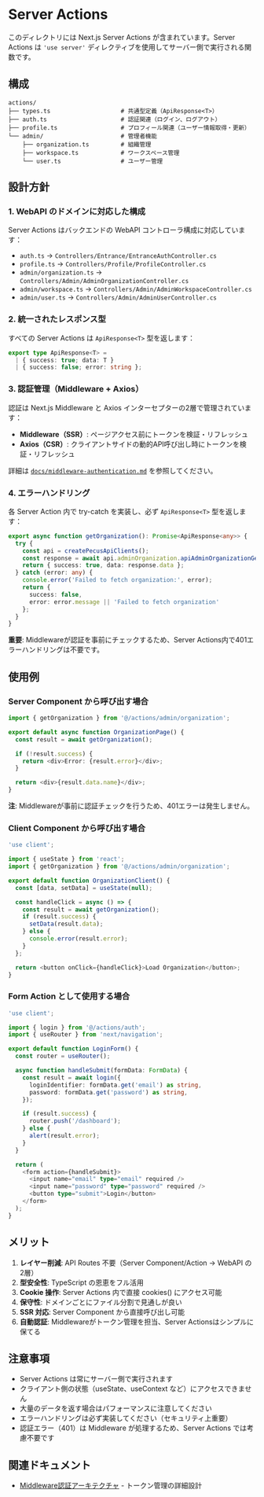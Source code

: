 # Server Actions

このディレクトリには Next.js Server Actions が含まれています。Server Actions は `'use server'` ディレクティブを使用してサーバー側で実行される関数です。

## 構成

```
actions/
├── types.ts                    # 共通型定義（ApiResponse<T>）
├── auth.ts                     # 認証関連（ログイン、ログアウト）
├── profile.ts                  # プロフィール関連（ユーザー情報取得・更新）
└── admin/                      # 管理者機能
    ├── organization.ts         # 組織管理
    ├── workspace.ts            # ワークスペース管理
    └── user.ts                 # ユーザー管理
```

## 設計方針

### 1. WebAPI のドメインに対応した構成

Server Actions はバックエンドの WebAPI コントローラ構成に対応しています：

- `auth.ts` → `Controllers/Entrance/EntranceAuthController.cs`
- `profile.ts` → `Controllers/Profile/ProfileController.cs`
- `admin/organization.ts` → `Controllers/Admin/AdminOrganizationController.cs`
- `admin/workspace.ts` → `Controllers/Admin/AdminWorkspaceController.cs`
- `admin/user.ts` → `Controllers/Admin/AdminUserController.cs`

### 2. 統一されたレスポンス型

すべての Server Actions は `ApiResponse<T>` 型を返します：

```typescript
export type ApiResponse<T> =
  | { success: true; data: T }
  | { success: false; error: string };
```

### 3. 認証管理（Middleware + Axios）

認証は Next.js Middleware と Axios インターセプターの2層で管理されています：

- **Middleware（SSR）**: ページアクセス前にトークンを検証・リフレッシュ
- **Axios（CSR）**: クライアントサイドの動的API呼び出し時にトークンを検証・リフレッシュ

詳細は [`docs/middleware-authentication.md`](../../docs/middleware-authentication.md) を参照してください。

### 4. エラーハンドリング

各 Server Action 内で try-catch を実装し、必ず `ApiResponse<T>` 型を返します：

```typescript
export async function getOrganization(): Promise<ApiResponse<any>> {
  try {
    const api = createPecusApiClients();
    const response = await api.adminOrganization.apiAdminOrganizationGet();
    return { success: true, data: response.data };
  } catch (error: any) {
    console.error('Failed to fetch organization:', error);
    return {
      success: false,
      error: error.message || 'Failed to fetch organization'
    };
  }
}
```

**重要**: Middlewareが認証を事前にチェックするため、Server Actions内で401エラーハンドリングは不要です。

## 使用例

### Server Component から呼び出す場合

```typescript
import { getOrganization } from '@/actions/admin/organization';

export default async function OrganizationPage() {
  const result = await getOrganization();

  if (!result.success) {
    return <div>Error: {result.error}</div>;
  }

  return <div>{result.data.name}</div>;
}
```

**注**: Middlewareが事前に認証チェックを行うため、401エラーは発生しません。

### Client Component から呼び出す場合

```typescript
'use client';

import { useState } from 'react';
import { getOrganization } from '@/actions/admin/organization';

export default function OrganizationClient() {
  const [data, setData] = useState(null);

  const handleClick = async () => {
    const result = await getOrganization();
    if (result.success) {
      setData(result.data);
    } else {
      console.error(result.error);
    }
  };

  return <button onClick={handleClick}>Load Organization</button>;
}
```

### Form Action として使用する場合

```typescript
'use client';

import { login } from '@/actions/auth';
import { useRouter } from 'next/navigation';

export default function LoginForm() {
  const router = useRouter();

  async function handleSubmit(formData: FormData) {
    const result = await login({
      loginIdentifier: formData.get('email') as string,
      password: formData.get('password') as string,
    });

    if (result.success) {
      router.push('/dashboard');
    } else {
      alert(result.error);
    }
  }

  return (
    <form action={handleSubmit}>
      <input name="email" type="email" required />
      <input name="password" type="password" required />
      <button type="submit">Login</button>
    </form>
  );
}
```

## メリット

1. **レイヤー削減**: API Routes 不要（Server Component/Action → WebAPI の2層）
2. **型安全性**: TypeScript の恩恵をフル活用
3. **Cookie 操作**: Server Actions 内で直接 cookies() にアクセス可能
4. **保守性**: ドメインごとにファイル分割で見通しが良い
5. **SSR 対応**: Server Component から直接呼び出し可能
6. **自動認証**: Middlewareがトークン管理を担当、Server Actionsはシンプルに保てる

## 注意事項

- Server Actions は常にサーバー側で実行されます
- クライアント側の状態（useState、useContext など）にアクセスできません
- 大量のデータを返す場合はパフォーマンスに注意してください
- エラーハンドリングは必ず実装してください（セキュリティ上重要）
- 認証エラー（401）は Middleware が処理するため、Server Actions では考慮不要です

## 関連ドキュメント

- [Middleware認証アーキテクチャ](../../docs/middleware-authentication.md) - トークン管理の詳細設計
